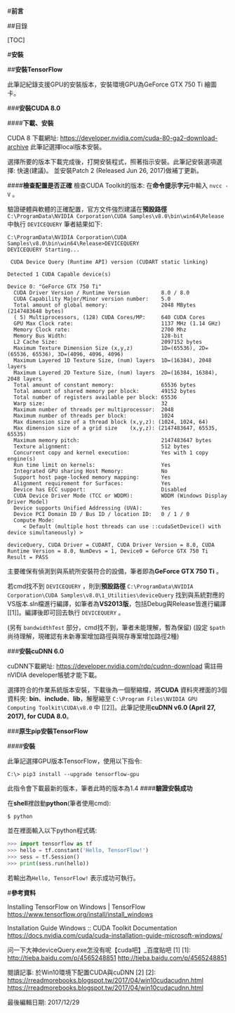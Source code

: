 #**前言**

##目錄

[TOC]

#**安裝**

##**安裝TensorFlow**

此筆記紀錄支援GPU的安裝版本，安裝環境GPU為GeForce GTX 750 Ti 繪圖卡。

###**安裝CUDA 8.0**

####**下載、安裝**

CUDA 8 下載網址: <https://developer.nvidia.com/cuda-80-ga2-download-archive>
此筆記選擇local版本安裝。

選擇所要的版本下載完成後，打開安裝程式，照著指示安裝。此筆記安裝選項選擇: 快速(建議)。
並安裝Patch 2 (Released Jun 26, 2017)做補丁更新。

####**檢查配置是否正確**
檢查CUDA Toolkit的版本: 在**命令提示字元**中輸入 `nvcc -V` 。

驗證硬體與軟體的正確配置，官方文件強烈建議在**預設路徑** `C:\ProgramData\NVIDIA Corporation\CUDA Samples\v8.0\bin\win64\Release` 中執行 `DEVICEQUERY`
筆者結果如下:
```shell
C:\ProgramData\NVIDIA Corporation\CUDA Samples\v8.0\bin\win64\Release>DEVICEQUERY
DEVICEQUERY Starting...

 CUDA Device Query (Runtime API) version (CUDART static linking)

Detected 1 CUDA Capable device(s)

Device 0: "GeForce GTX 750 Ti"
  CUDA Driver Version / Runtime Version          8.0 / 8.0
  CUDA Capability Major/Minor version number:    5.0
  Total amount of global memory:                 2048 MBytes (2147483648 bytes)
  ( 5) Multiprocessors, (128) CUDA Cores/MP:     640 CUDA Cores
  GPU Max Clock rate:                            1137 MHz (1.14 GHz)
  Memory Clock rate:                             2700 Mhz
  Memory Bus Width:                              128-bit
  L2 Cache Size:                                 2097152 bytes
  Maximum Texture Dimension Size (x,y,z)         1D=(65536), 2D=(65536, 65536), 3D=(4096, 4096, 4096)
  Maximum Layered 1D Texture Size, (num) layers  1D=(16384), 2048 layers
  Maximum Layered 2D Texture Size, (num) layers  2D=(16384, 16384), 2048 layers
  Total amount of constant memory:               65536 bytes
  Total amount of shared memory per block:       49152 bytes
  Total number of registers available per block: 65536
  Warp size:                                     32
  Maximum number of threads per multiprocessor:  2048
  Maximum number of threads per block:           1024
  Max dimension size of a thread block (x,y,z): (1024, 1024, 64)
  Max dimension size of a grid size    (x,y,z): (2147483647, 65535, 65535)
  Maximum memory pitch:                          2147483647 bytes
  Texture alignment:                             512 bytes
  Concurrent copy and kernel execution:          Yes with 1 copy engine(s)
  Run time limit on kernels:                     Yes
  Integrated GPU sharing Host Memory:            No
  Support host page-locked memory mapping:       Yes
  Alignment requirement for Surfaces:            Yes
  Device has ECC support:                        Disabled
  CUDA Device Driver Mode (TCC or WDDM):         WDDM (Windows Display Driver Model)
  Device supports Unified Addressing (UVA):      Yes
  Device PCI Domain ID / Bus ID / location ID:   0 / 1 / 0
  Compute Mode:
     < Default (multiple host threads can use ::cudaSetDevice() with device simultaneously) >

deviceQuery, CUDA Driver = CUDART, CUDA Driver Version = 8.0, CUDA Runtime Version = 8.0, NumDevs = 1, Device0 = GeForce GTX 750 Ti
Result = PASS
```
主要確保有偵測到與系統所安裝符合的設備，筆者即為**GeForce GTX 750 Ti** 。

若cmd找不到 `DEVICEQUERY` ，則到**預設路徑** `C:\ProgramData\NVIDIA Corporation\CUDA Samples\v8.0\1_Utilities\deviceQuery` 找到與系統對應的VS版本.sln檔進行編譯，如筆者為**VS2013版**，包括Debug與Release皆進行編譯 [[1]]。編譯後即可回去執行 `DEVICEQUERY` 。

(另有 `bandwidthTest` 部分，cmd找不到，筆者未能理解，暫為保留)
(設定 `$path` 尚待理解，現確認有未新專案增加路徑與現存專案增加路徑2種)

###**安裝cuDNN 6.0**

cuDNN下載網址: <https://developer.nvidia.com/rdp/cudnn-download>
需註冊nVIDIA developer帳號才能下載。

選擇符合的作業系統版本安裝，下載後為一個壓縮檔，將**CUDA** 資料夾裡面的3個資料夾: **bin**、**include**、**lib**，解壓縮至 `C:\Program Files\NVIDIA GPU Computing Toolkit\CUDA\v8.0` 中 [[2]]。此筆記使用**cuDNN v6.0 (April 27, 2017), for CUDA 8.0**。

###**原生pip安裝TensorFlow**

####**安裝**

此筆記選擇GPU版本TensorFlow，使用以下指令:
```shell
C:\> pip3 install --upgrade tensorflow-gpu
```
此指令會下載最新的版本，筆者此時的版本為1.4
####**驗證安裝成功**

在**shell**裡啟動**python**(筆者使用cmd):
```shell
$ python
```

並在裡面輸入以下python程式碼:
```python
>>> import tensorflow as tf
>>> hello = tf.constant('Hello, TensorFlow!')
>>> sess = tf.Session()
>>> print(sess.run(hello))
```
若輸出為`Hello, TensorFlow!` 表示成功可執行。

#**參考資料**

Installing TensorFlow on Windows | TensorFlow
<https://www.tensorflow.org/install/install_windows>

Installation Guide Windows :: CUDA Toolkit Documentation
<https://docs.nvidia.com/cuda/cuda-installation-guide-microsoft-windows/>

问一下大神deviceQuery.exe怎没有呢【cuda吧】_百度贴吧 \[1]
[1]: http://tieba.baidu.com/p/4565248851
<http://tieba.baidu.com/p/4565248851>

閱讀記事: 於Win10環境下配置CUDA與cuDNN \[2]
[2]: https://rreadmorebooks.blogspot.tw/2017/04/win10cudacudnn.html
<https://rreadmorebooks.blogspot.tw/2017/04/win10cudacudnn.html>

最後編輯日期: 2017/12/29
<!--stackedit_data:
eyJoaXN0b3J5IjpbLTEwODQ0ODgyMjBdfQ==
-->